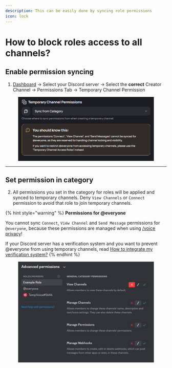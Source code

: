 ```yaml
---
description: This can be easily done by syncing role permissions
icon: lock
---
```


# How to block roles access to all channels?

## Enable permission syncing

1. [Dashboard](https://tempvoice.xyz/dashboard) -> Select your Discord server -> Select the **correct** Creator Channel -> Permissions Tab -> Temporary Channel Permission

<figure><img src="../../.gitbook/assets/image (109).png" alt=""><figcaption></figcaption></figure>

***

## Set permission in category

2. All permissions you set in the category for roles will be applied and synced to temporary channels. Deny `View Channels` or `Connect` permission to avoid that role to join temporary channels.

{% hint style="warning" %}
**Permissions for @everyone**

You cannot sync `Connect`, `View Channel` and `Send Message` permissions for `@everyone`, because these permissions are managed when using [/voice privacy](../../commands/voice/privacy.md)!

If your Discord server has a verification system and you want to prevent @everyone from using temporary channels, read [How to integrate my verification system?](../member-roles.md)
{% endhint %}

<figure><img src="../../.gitbook/assets/image (16) (1) (1).png" alt=""><figcaption></figcaption></figure>
